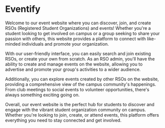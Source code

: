# Eventify

Welcome to our event website where you can discover, join, and create RSOs (Registered Student Organizations) and events! Whether you're a student looking to get involved on campus or a group seeking to share your passion with others, this website provides a platform to connect with like-minded individuals and promote your organization.

With our user-friendly interface, you can easily search and join existing RSOs, or create your own from scratch. As an RSO admin, you'll have the ability to create and manage events on the website, allowing you to advertise and promote your group's activities to a wider audience.

Additionally, you can explore events created by other RSOs on the website, providing a comprehensive view of the campus community's happenings. From club meetings to social events to volunteer opportunities, there's always something exciting going on.

Overall, our event website is the perfect hub for students to discover and engage with the vibrant student organization community on campus. Whether you're looking to join, create, or attend events, this platform offers everything you need to stay connected and get involved.
